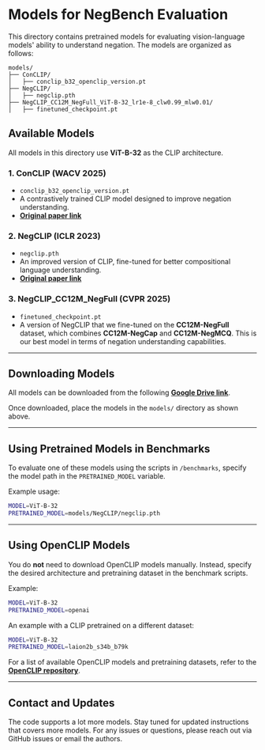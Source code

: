# Models for NegBench Evaluation

This directory contains pretrained models for evaluating vision-language models' ability to understand negation. The models are organized as follows:

```
models/
├── ConCLIP/
│   ├── conclip_b32_openclip_version.pt
├── NegCLIP/
│   ├── negclip.pth
├── NegCLIP_CC12M_NegFull_ViT-B-32_lr1e-8_clw0.99_mlw0.01/
│   ├── finetuned_checkpoint.pt
```

## Available Models

All models in this directory use **ViT-B-32** as the CLIP architecture.

### 1. **ConCLIP** (WACV 2025)
- `conclip_b32_openclip_version.pt`  
- A contrastively trained CLIP model designed to improve negation understanding.
- **[Original paper link](https://arxiv.org/abs/2403.20312)**

### 2. **NegCLIP** (ICLR 2023)
- `negclip.pth`  
- An improved version of CLIP, fine-tuned for better compositional language understanding.
- **[Original paper link](https://openreview.net/forum?id=KRLUvxh8uaX)**

### 3. **NegCLIP_CC12M_NegFull** (CVPR 2025)
- `finetuned_checkpoint.pt`  
- A version of NegCLIP that we fine-tuned on the **CC12M-NegFull** dataset, which combines **CC12M-NegCap** and **CC12M-NegMCQ**. This is our best model in terms of negation understanding capabilities. 

---

## Downloading Models

All models can be downloaded from the following **[Google Drive link](https://drive.google.com/drive/folders/1kSEq0mkV1t1T8GuOAM65iz_iAA7e5gxB?usp=sharing)**.

Once downloaded, place the models in the `models/` directory as shown above.

---

## Using Pretrained Models in Benchmarks

To evaluate one of these models using the scripts in `/benchmarks`, specify the model path in the `PRETRAINED_MODEL` variable.

Example usage:
```bash
MODEL=ViT-B-32
PRETRAINED_MODEL=models/NegCLIP/negclip.pth
```

---

## Using OpenCLIP Models

You do **not** need to download OpenCLIP models manually. Instead, specify the desired architecture and pretraining dataset in the benchmark scripts.

Example:
```bash
MODEL=ViT-B-32
PRETRAINED_MODEL=openai
```
An example with a CLIP pretrained on a different dataset:
```bash
MODEL=ViT-B-32
PRETRAINED_MODEL=laion2b_s34b_b79k
```

For a list of available OpenCLIP models and pretraining datasets, refer to the **[OpenCLIP repository](https://github.com/mlfoundations/open_clip)**.

---

## Contact and Updates

The code supports a lot more models. Stay tuned for updated instructions that covers more models. For any issues or questions, please reach out via GitHub issues or email the authors.